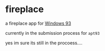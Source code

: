 # fireplace

a fireplace app for [Windows 93](http://www.windows93.net)

currently in the submission process for `apt93`

yes im sure its still in the procoess....
